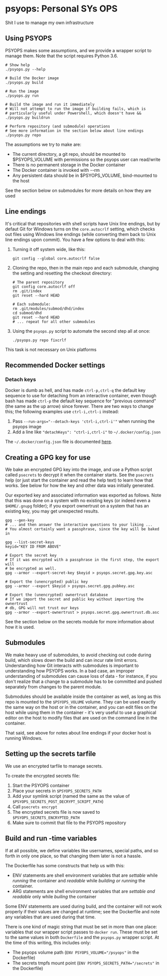 # psyops: Personal SYs OPS

Shit I use to manage my own infrastructure

## Using PSYOPS

PSYOPS makes some assumptions, and we provide a wrapper script to manage them. Note that the script requires Python 3.6.

    # Show help
    ./psyops.py --help

    # Build the Docker image
    ./psyops.py build

    # Run the image
    ./psyops.py run

    # Build the image and run it immediately
    # Will not attempt to run the image if building fails, which is
    # particularly useful under Powershell, which doesn't have &&
    ./psyops.py buildrun

    # Perform repository (and submodule) operations
    # See more information in the section below about line endings
    ./psyops.py repo

The assumptions we try to make are:

- The current directory, a git repo, should be mounted to $PSYOPS_VOLUME with permissions so the psyops user can read/write
- There is no permanent storage in the Docker container
- The Docker container is invoked with --rm
- Any persistent data should be in $PSYOPS_VOLUME, bind-mounted to the host

See the section below on submodules for more details on how they are used

## Line endings

It's critical that repositories with shell scripts have Unix line endings, but by defaut Git for Windows turns on the `core.autocrlf` setting, which checks out files using Windows line endings (while converting them back to Unix line endings upon commit). You have a few options to deal with this:

1.  Turning it off system wide, like this:

        git config --global core.autocrlf false

2.  Cloning the repo, then in the main repo and each submodule, changing the setting and resetting the checkout directory:

        # The parent repository
        git config core.autocrlf off
        rm .git/index
        git reset --hard HEAD

        # Each submodule:
        rm .git/modules/submod/dhd/index
        cd submod/dhd
        git reset --hard HEAD
        # ... repeat for all other submodules

3.  Using the `psyops.py` script to automate the second step all at once:

        ./psyops.py repo fixcrlf

This task is not necessary on Unix platforms

## Recommended Docker settings

### Detach keys

Docker is dumb as hell, and has made `ctrl-p,ctrl-q` the default key sequence to use for detaching from an interactive container, even though bash has made `ctrl-p` the default key sequence for "previous command" (the same as the up arrow) since forever. There are two ways to change this; the following examples use `ctrl-i,ctrl-i` instead:

1. Pass `--run-args="--detach-keys 'ctrl-i,ctrl-i'"` when running the psyops image
2. Add a line like `"detachKeys": "ctrl-i,ctrl-i"` to `~/.docker/config.json`

The `~/.docker/config.json` file is documented [here](https://docs.docker.com/engine/reference/commandline/cli/#configuration-files).

## Creating a GPG key for use

We bake an encrypted GPG key into the image, and use a Python script called `psecrets` to decrypt it when the container starts. See the `psecrets` help (or just start the container and read the help text) to learn how that works. See below for how the key and other data was initially generated.

Our exported key and associated information was exported as follows. Note that this was done on a system with no existing keys (or indeed even a `$HOME/.gnupg` folder); if you export ownertrust on a system that has an existing key, you may get unexpected results.

    gpg --gen-key
    # ... and then answer the interactive questions to your liking ...
    # You almost certainly want a passphrase, since the key will be baked in

    gpg --list-secret-keys
    keyid="KEY ID FROM ABOVE"

    # Export the secret key
    # If it was encrypted with a passphrase in the first step, the export will
    # be encrypted as well.
    gpg --armor --export-secret-key $keyid > psyops.secret.gpg.key.asc

    # Export the (unencrypted) public key
    gpg --armor --export $keyid > psyops.secret.gpg.pubkey.asc

    # Export the (unencrypted) ownertrust database
    # If we import the secret and public key without importing the ownertrust
    # db, GPG will not trust our keys
    gpg --armor --export-ownertrust > psyops.secret.gpg.ownertrust.db.asc

See the section below on the secrets module for more information about how it is used.

## Submodules

We make heavy use of submodules, to avoid checking out code during build, which slows down the build and can incur rate limit errors. Understanding how Git interacts with submodules is important to understanding how PSYOPS works. In a bad case, an improper understanding of submodules can cause loss of data - for instance, if you don't realize that a change to a submodule has to be committed and pushed separately from changes to the parent module.

Submodules should be available inside the container as well, as long as this repo is mounted to the `$PSYOPS_VOLUME` volume. They can be used exactly the same way on the host or in the container, and you can edit files on the host while using them in the container - it's very useful to use a graphical editor on the host to modify files that are used on the command line in the container.

That said, see above for notes about line endings if your docker host is running Windows.

## Setting up the secrets tarfile

We use an encrypted tarfile to manage secrets.

To create the encrypted secrets file:

1.  Start the PSYOPS container
2.  Place your secrets in `$PSYOPS_SECRETS_PATH`
3.  Add your symlink script (named the same as the value of `$PSYOPS_SECRETS_POST_DECRYPT_SCRIPT_PATH`)
4.  Call `psecrets encrypt`
5.  The encrypted secrets file is now saved to `$PSYOPS_SECRETS_ENCRYPTED_PATH`
6.  Make sure to commit that file to the PSYOPS repository


## Build and run -time variables

If at all possible, we define variables like usernames, special paths, and so forth in only one place, so that changing them later is not a hassle.

The Dockerfile has some constructs that help us with this:

* ENV statements are shell environment variables that are *settable* while *running* the container and *readable* while *building or running* the container.
* ARG statements are shell environment variables that are *settable and readable* only while *builing* the container

Some ENV statements are used during build, and the container will not work properly if their values are changed at runtime; see the Dockerfile and note any variables that are used during that time.

There is one kind of magic string that must be set in more than one place: variables that our wrapper script passes to `docker run`. These must be set to the same values in both `Dockerfile` and the `psyops.py` wrapper script. At the time of this writing, this includes only:

- The psyops volume path (`ENV PSYOPS_VOLUME="/psyops"` in the Dockerfile)
- The secrets tmpfs mount point (`ENV PSYOPS_SECRETS_PATH="/secrets"` in the Dockerfile)
